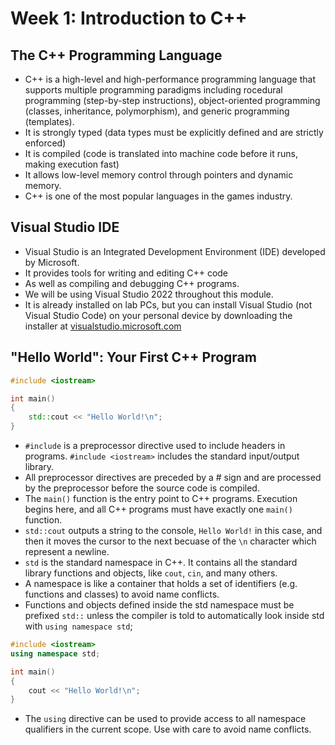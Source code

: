 Week 1: Introduction to C++
============

The C++ Programming Language 
------------
* C++ is a high-level and high-performance programming language that supports multiple programming paradigms including rocedural programming (step-by-step instructions), object-oriented programming (classes, inheritance, polymorphism), and generic programming (templates).
* It is strongly typed (data types must be explicitly defined and are strictly enforced)
* It is compiled (code is translated into machine code before it runs, making execution fast)
* It allows low-level memory control through pointers and dynamic memory. 
* C++ is one of the most popular languages in the games industry.

Visual Studio IDE
-----------
* Visual Studio is an Integrated Development Environment (IDE) developed by Microsoft. 
* It provides tools for writing and editing C++ code
* As well as compiling and debugging C++ programs. 
* We will be using Visual Studio 2022 throughout this module.
* It is already installed on lab PCs, but you can install Visual Studio (not Visual Studio Code) on your personal device by downloading the installer at [visualstudio.microsoft.com](https://visualstudio.microsoft.com/)

 "Hello World": Your First C++ Program
 ----------
```cpp
#include <iostream>

int main()
{
    std::cout << "Hello World!\n";
}
```

* `#include` is a preprocessor directive used to include headers in programs. `#include <iostream>` includes the standard input/output library.
* All preprocessor directives are preceded by a # sign and are processed by the preprocessor before the source code is compiled.
* The `main()` function is the entry point to C++ programs. Execution begins here, and all C++ programs must have exactly one `main()` function.
* `std::cout` outputs a string to the console, `Hello World!` in this case, and then it moves the cursor to the next becuase of the `\n` character which represent a newline.
* `std` is the standard namespace in C++. It contains all the standard library functions and objects, like `cout`, `cin`, and many others. 
* A namespace is like a container that holds a set of identifiers (e.g. functions and classes) to avoid name conflicts. 
* Functions and objects defined inside the std namespace must be prefixed `std::` unless the compiler is told to automatically look inside std with `using namespace std`;

~~~cpp
#include <iostream>
using namespace std;

int main()
{
    cout << "Hello World!\n";
}
~~~
* The `using` directive can be used to provide access to all namespace qualifiers in the current scope. Use with care to avoid name conflicts.
